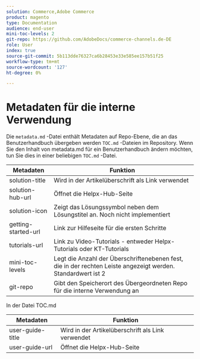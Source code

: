 ```yaml
---
solution: Commerce,Adobe Commerce
product: magento
type: Documentation
audience: end-user
mini-toc-levels: 2
git-repo: https://github.com/AdobeDocs/commerce-channels.de-DE
role: User
index: true
source-git-commit: 5b113dde76327ca6b28453e33e585ee157b51f25
workflow-type: tm+mt
source-wordcount: '127'
ht-degree: 0%

---
```



# Metadaten für die interne Verwendung

Die `metadata.md` -Datei enthält Metadaten auf Repo-Ebene, die an das Benutzerhandbuch übergeben werden `TOC.md` -Dateien im Repository. Wenn Sie den Inhalt von metadata.md für ein Benutzerhandbuch ändern möchten, tun Sie dies in einer beliebigen `TOC.md` -Datei.

| Metadaten | Funktion |
|--- |--- |
| solution-title | Wird in der Artikelüberschrift als Link verwendet |
| solution-hub-url | Öffnet die Helpx-Hub-Seite |
| solution-icon | Zeigt das Lösungssymbol neben dem Lösungstitel an. Noch nicht implementiert |
| getting-started-url | Link zur Hilfeseite für die ersten Schritte |
| tutorials-url | Link zu Video-Tutorials - entweder Helpx-Tutorials oder KT-Tutorials |
| mini-toc-levels | Legt die Anzahl der Überschriftenebenen fest, die in der rechten Leiste angezeigt werden. Standardwert ist 2 |
| git-repo | Gibt den Speicherort des Übergeordneten Repo für die interne Verwendung an |

In der Datei TOC.md

| Metadaten | Funktion |
|--- |--- |
| user-guide-title | Wird in der Artikelüberschrift als Link verwendet |
| user-guide-url | Öffnet die Helpx-Hub-Seite |
